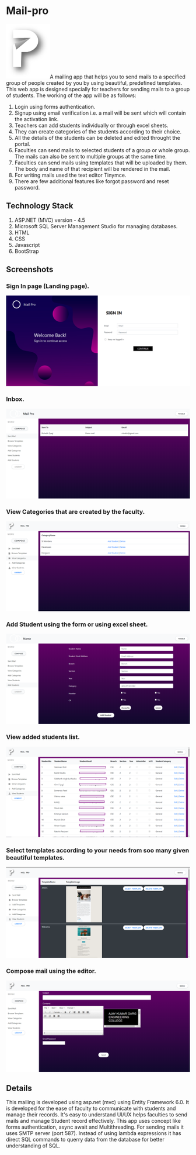 # Mail-pro 

<img src="/images/LOGO2.png" width="120" height="150">A mailing app that helps you to send mails to a specified group of people created by you by using beautiful, predefined templates. This web app is designed specially for teachers for sending mails to a group of students.
The working of the app will be as follows:
1. Login using forms authentication.
2. Signup using email verification i.e. a mail will be sent which will contain the activation link.
3. Teachers can add students individually or through excel sheets.
4. They can create categories of the students according to their choice.
5. All the details of the students can be deleted and edited throught the portal.
6. Faculties can send mails to selected students of a group or whole group. The mails can also be sent to multiple groups at the same time.
7. Faculties can send mails using templates that will be uploaded by them. The body and name of that recipient will be rendered in the mail.
8. For writing mails used the text editor Tinymce.
9. There are few additional features like forgot password and reset password.

## Technology Stack

1. ASP.NET (MVC) version - 4.5
2. Microsoft SQL Server Management Studio for managing databases.
3. HTML
4. CSS
5. Javascript
6. BootStrap

## Screenshots

### Sign In page (Landing page).
![Image](/images/Sign_in.png)


### Inbox.
![Image](/images/Sent_mails.png)


### View Categories that are created by the faculty.
![Image](/images/ViewCategory.png)


### Add Student using the form or using excel sheet.
![Image](/images/Add_Student.png)


### View added students list.
![Image](/images/View_student.png)


### Select templates according to your needs from soo many given beautiful templates.
![Image](/images/Template.png)


### Compose mail using the editor.
![Image](/images/Compose.png)

## Details

This mailing is developed using asp.net (mvc) using Entity Framework 6.0. It is developed for the ease of faculty to communicate with students and manage their records. It's easy to understand UI/UX helps faculties to send mails and manage Student record effectively. This app uses concept like forms authentication, async await and Multithreading. For sending mails it uses SMTP server (port 587). Instead of using lambda expressions it has direct SQL commands to querry data from the database for better understanding of SQL.